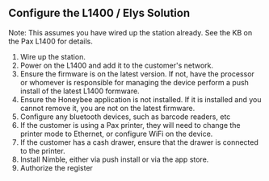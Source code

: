 ## Configure the L1400 / Elys Solution

Note: This assumes you have wired up the station already. See the KB on the Pax L1400 for details.

1) Wire up the station. 
2) Power on the L1400 and add it to the customer's network.
3) Ensure the firmware is on the latest version. If not, have the processor or whomever is responsible for managing the device perform a push install of the latest L1400 formware.
4) Ensure the Honeybee application is not installed. If it is installed and you cannot remove it, you are not on the latest firmware.
5) Configure any bluetooth devices, such as barcode readers, etc
6) If the customer is using a Pax printer, they will need to change the printer mode to Ethernet, or configure WiFi on the device.
7) If the customer has a cash drawer, ensure that the drawer is connected to the printer.
8) Install Nimble, either via push install or via the app store.
9) Authorize the register
